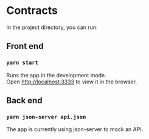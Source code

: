 # Contracts
In the project directory, you can run:

## Front end
### `yarn start`

Runs the app in the development mode.<br>
Open [http://localhost:3333](http://localhost:3333) to view it in the browser.

## Back end
### `yarn json-server api.json`
The app is currently using json-server to mock an API.
